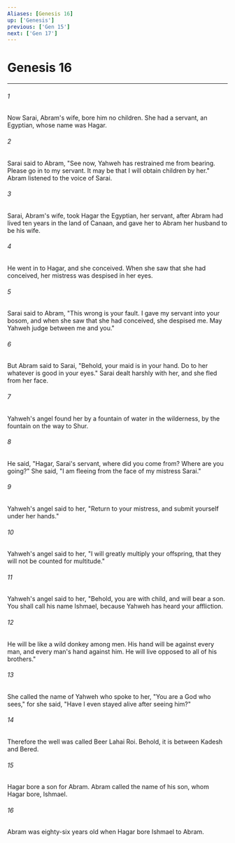 ```yaml
---
Aliases: [Genesis 16]
up: ['Genesis']
previous: ['Gen 15']
next: ['Gen 17']
---
```

# Genesis 16
***





###### 1 

Now Sarai, Abram's wife, bore him no children. She had a servant, an Egyptian, whose name was Hagar. 



###### 2 

Sarai said to Abram, "See now, Yahweh has restrained me from bearing. Please go in to my servant. It may be that I will obtain children by her." Abram listened to the voice of Sarai. 



###### 3 

Sarai, Abram's wife, took Hagar the Egyptian, her servant, after Abram had lived ten years in the land of Canaan, and gave her to Abram her husband to be his wife. 



###### 4 

He went in to Hagar, and she conceived. When she saw that she had conceived, her mistress was despised in her eyes. 



###### 5 

Sarai said to Abram, "This wrong is your fault. I gave my servant into your bosom, and when she saw that she had conceived, she despised me. May Yahweh judge between me and you." 



###### 6 

But Abram said to Sarai, "Behold, your maid is in your hand. Do to her whatever is good in your eyes." Sarai dealt harshly with her, and she fled from her face. 



###### 7 

Yahweh's angel found her by a fountain of water in the wilderness, by the fountain on the way to Shur. 



###### 8 

He said, "Hagar, Sarai's servant, where did you come from? Where are you going?" She said, "I am fleeing from the face of my mistress Sarai." 



###### 9 

Yahweh's angel said to her, "Return to your mistress, and submit yourself under her hands." 



###### 10 

Yahweh's angel said to her, "I will greatly multiply your offspring, that they will not be counted for multitude." 



###### 11 

Yahweh's angel said to her, "Behold, you are with child, and will bear a son. You shall call his name Ishmael, because Yahweh has heard your affliction. 



###### 12 

He will be like a wild donkey among men. His hand will be against every man, and every man's hand against him. He will live opposed to all of his brothers." 



###### 13 

She called the name of Yahweh who spoke to her, "You are a God who sees," for she said, "Have I even stayed alive after seeing him?" 



###### 14 

Therefore the well was called Beer Lahai Roi. Behold, it is between Kadesh and Bered. 



###### 15 

Hagar bore a son for Abram. Abram called the name of his son, whom Hagar bore, Ishmael. 



###### 16 

Abram was eighty-six years old when Hagar bore Ishmael to Abram.
